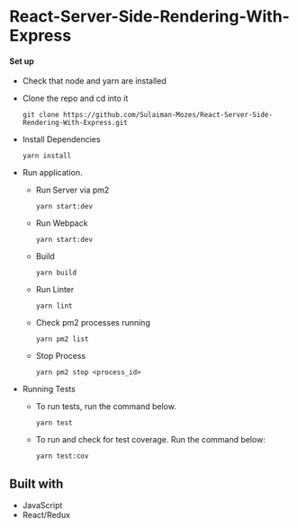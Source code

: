 # React-Server-Side-Rendering-With-Express

#### Set up 

- Check that node and yarn are installed

- Clone the repo and cd into it
    ```
    git clone https://github.com/Sulaiman-Mozes/React-Server-Side-Rendering-With-Express.git
    ```
- Install Dependencies
    ```
    yarn install
    ```

- Run application.
    - Run Server via pm2
        ```
        yarn start:dev
        ```
    - Run Webpack
        ```
        yarn start:dev
        ```
    - Build
        ```
        yarn build
        ```
    - Run Linter
        ```
        yarn lint
        ```
    - Check pm2 processes running
        ```
        yarn pm2 list
        ```
    - Stop Process
        ```
        yarn pm2 stop <process_id>
        ```

- Running Tests
     - To run tests, run the command below.
        ```
        yarn test
        ```
    - To run  and check for test coverage. Run the command below:
        ```
        yarn test:cov
        ```
 

## Built with
- JavaScript
- React/Redux
